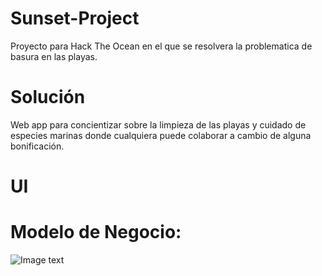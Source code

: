 # Sunset-Project
Proyecto para Hack The Ocean en el que se resolvera la problematica de basura en las playas.

# Solución
Web app para concientizar sobre la limpieza de las playas y cuidado de especies marinas donde cualquiera puede colaborar a cambio de alguna bonificación.

# UI

# Modelo de Negocio:
![Image text](https://github.com/JonathanGuerraGro/Sunset_Project/blob/main/img/modelonegocio.jpg)
